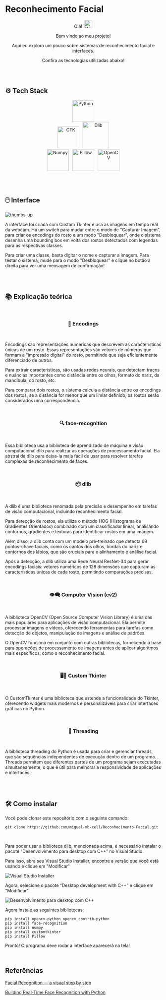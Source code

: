 # Reconhecimento Facial

<div align="center">

Olá! &nbsp;<img src="https://raw.githubusercontent.com/Tarikul-Islam-Anik/Animated-Fluent-Emojis/master/Emojis/Hand%20gestures/Waving%20Hand.png" alt="Waving Hand" width="25" height="25" />

Bem vindo ao meu projeto!

Aqui eu exploro um pouco sobre sistemas de reconhecimento facial e interfaces.

Confira as tecnologias utilizadas abaixo!

</div>

<br><br>

## ⚙️ Tech Stack

<div align="center">

<img src="imgs/Python-logo.png" alt="Python" width="70" /> <br>
<img src="imgs/CustomTkinter-logo.png" alt="CTK" width="70" /> &nbsp;
<img src="imgs/dlib-logo.png" alt="Dlib" width="85" /> <br>
<img src="imgs/NumPy-logo.png" alt="Numpy" width="70" /> &nbsp;
<img src="imgs/pillow-logo.png" alt="Pillow" width="70" /> &nbsp;
<img src="imgs/opencv-logo.png" alt="OpenCV" width="70" />

</div>

<br><br>

## 🖱️ Interface

![thumbs-up](imgs/dumbass.png)

A interface foi criada com Custom Tkinter e usa as imagens em tempo real da webcam. Há um switch para mudar entre o modo de "Capturar Imagem", para criar os encodings do rosto e um modo "Desbloquear", onde o sistema desenha uma bounding box em volta dos rostos detectados com legendas para as respectivas classes. 

Para criar uma classe, basta digitar o nome e capturar a imagem. Para testar o sistema, mude para o modo "Desbloquear" e clique no botão à direita para ver uma mensagem de confirmação!

<br><br>

## 📚 Explicação teórica
<br>

<div align="center">

### 🔢 Encodings

</div>

<br>

Encodings são representações numéricas que descrevem as características únicas de um rosto. Essas representações são vetores de números que formam a "impressão digital" do rosto, permitindo que seja eficientemente diferenciado de outros.

Para extrair características, são usadas redes neurais, que detectam traços e nuâncias importantes como distância entre os olhos, formato do nariz, da mandíbula, do rosto, etc.

Para comparar dois rostos, o sistema calcula a distância entre os encodings dos rostos, se a distância for menor que um limiar definido, os rostos serão considerados uma correspondência.

<br>

<div align="center">

### 🔍 face-recognition

</div>

<br>

Essa biblioteca usa a biblioteca de aprendizado de máquina e visão computacional dlib para realizar as operações de processamento facial. Ela abstrai da dlib para deixa-la mais fácil de usar para resolver tarefas complexas de reconhecimento de faces.

<br>

<div align="center">

### 📦 dlib

</div>

<br>

A dlib é uma biblioteca renomada pela precisão e desempenho em tarefas de visão computacional, incluindo reconhecimento facial.

Para detecção de rostos, ela utiliza o método HOG (Histograma de Gradientes Orientados) combinado com um classificador linear, analisando contornos, gradientes e texturas para identificar rostos em uma imagem.

Além disso, a dlib conta com um modelo pré-treinado que detecta 68 pontos-chave faciais, como os cantos dos olhos, bordas do nariz e contornos dos lábios, que são cruciais para o alinhamento e análise facial.

Após a detecção, a dlib utiliza uma Rede Neural ResNet-34 para gerar encodings faciais: vetores numéricos de 128 dimensões que capturam as características únicas de cada rosto, permitindo comparações precisas.

<br>

<div align="center">

### 👁️‍🗨️ Computer Vision (cv2)

</div>

<br>

A biblioteca OpenCV (Open Source Computer Vision Library) é uma das mais populares para aplicações de visão computacional. Ela permite processar imagens e vídeos, oferecendo ferramentas para tarefas como detecção de objetos, manipulação de imagens e análise de padrões.

O OpenCV funciona em conjunto com outras bibliotecas, fornecendo a base para operações de processamento de imagens antes de aplicar algoritmos mais específicos, como o reconhecimento facial.

<br>

<div align="center">

### 🖥️🎨 Custom Tkinter

</div>

<br>

O CustomTkinter é uma biblioteca que estende a funcionalidade do Tkinter, oferecendo widgets mais modernos e personalizáveis para criar interfaces gráficas no Python.

<br>

<div align="center">

### 🧵 Threading

</div>

<br>

A biblioteca threading do Python é usada para criar e gerenciar threads, que são sequências independentes de execução dentro de um programa. Threads permitem que diferentes partes de um programa sejam executadas simultaneamente, o que é útil para melhorar a responsividade de aplicações e interfaces.

<br><br>

## 🛠️ Como instalar

Você pode clonar este repositório com o seguinte comando:

```
git clone https://github.com/miguel-mb-cell/Reconhecimento-Facial.git
```
<br>

Para poder usar a biblioteca dlib, mencionada acima, é necessário instalar o pacote “Desenvolvimento para desktop com C++” no Visual Studio.

Para isso, abra seu Visual Studio Installer, encontre a versão que você está usando e clique em "Modificar"

![Visual Studio Installer](imgs/VS_installer.png)

Agora, selecione o pacote “Desktop development with C++” e clique em "Modificar"

![Desenvolvimento para desktop com C++](imgs/C++Desktop.png)

Agora instale as seguintes bibliotecas:

```
pip install opencv-python opencv_contrib-python
pip install face-recognition
pip install numpy
pip install customtkinter
pip install Pillow
```

Pronto! O programa deve rodar a interface aparecerá na tela!

<br>

## Referências

[Facial Recognition — a visual step by step](https://medium.com/swlh/facial-recognition-a-visual-step-by-step-d679289bab11)

[Building Real-Time Face Recognition with Python](https://medium.com/@suditi/building-real-time-face-recognition-with-python-b0584900d631)
